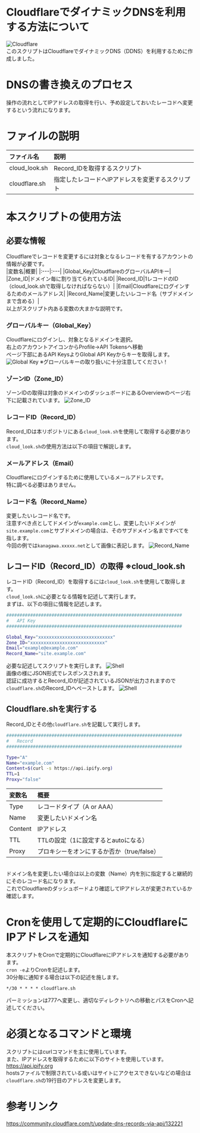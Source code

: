 # CloudflareでダイナミックDNSを利用する方法について
![Cloudflare](https://i.imgur.com/Yog4TbP.png)
<br>
このスクリプトはCloudflareでダイナミックDNS（DDNS）を利用するために作成しました。<br>

# DNSの書き換えのプロセス
操作の流れとしてIPアドレスの取得を行い、予め設定しておいたレーコドへ変更するという流れになります。

# ファイルの説明
|ファイル名|説明|
|:---|:---|
|cloud_look.sh|Record_IDを取得するスクリプト|
|cloudflare.sh|指定したレコードへIPアドレスを変更するスクリプト|

# 本スクリプトの使用方法
## 必要な情報
Cloudflareでレコードを変更するには対象となるレコードを有するアカウントの情報が必要です。<br>
|変数名|概要|
|:---|:---|
|Global_Key|CloudflareのグローバルAPIキー|
|Zone_ID|ドメイン毎に割り当てられているID|
|Record_ID|1レコードのID（cloud_look.shで取得しなければならない）|
|Email|Cloudflareにログインするためのメールアドレス|
|Record_Name|変更したいレコード名（サブドメインまで含める）|
<br>
以上がスクリプト内ある変数の大まかな説明です。

### グローバルキー（Global_Key）
Cloudflareにログインし、対象となるドメインを選択。<br>
右上のアカウントアイコンからProfile→API Tokensへ移動<br>
ページ下部にあるAPI KeysよりGlobal API Keyからキーを取得します。
![Global Key](https://i.imgur.com/Vx0Gd50.png)
※グローバルキーの取り扱いに十分注意してください！

### ゾーンID（Zone_ID）
ゾーンIDの取得は対象のドメインのダッシュボードにあるOverviewのページ右下に記載されています。
![Zone_ID](https://i.imgur.com/zRTq504.png)

### レコードID（Record_ID）
Record_IDは本リポジトリにある`cloud_look.sh`を使用して取得する必要があります。<br>
`cloud_look.sh`の使用方法は以下の項目で解説します。

### メールアドレス（Email）
Cloudflareにログインするために使用しているメールアドレスです。<br>
特に調べる必要はありません。

### レコード名（Record_Name）
変更したいレコード名です。<br>
注意すべき点としてドメインが`example.com`とし、変更したいドメインが`site.example.com`とサブドメインの場合は、そのサブドメイン名まですべてを指します。<br>
今回の例では`kanagawa.xxxxx.net`として画像に表記します。
![Record_Name](https://i.imgur.com/kCbVNV5.png)

## レコードID（Record_ID）の取得 ※cloud_look.sh
レコードID（Record_ID）を取得するには`cloud_look.sh`を使用して取得します。<br>
`cloud_look.sh`に必要となる情報を記述して実行します。<br>
まずは、以下の項目に情報を記述します。<br>
```Bash:cloud_look.sh
##################################################################
#   API Key
##################################################################

Global_Key="xxxxxxxxxxxxxxxxxxxxxxxxxxxx"
Zone_ID="xxxxxxxxxxxxxxxxxxxxxxxxxxxx"
Email="example@example.com"
Record_Name="site.example.com"
```
必要な記述してスクリプトを実行します。
![Shell](https://i.imgur.com/pKbMrcS.png)<br>
画像の様にJSON形式でレスポンスされます。<br>
認証に成功するとRecord_IDが記述されているJSONが出力されますので`cloudflare.sh`のRecord_IDへペーストします。
![Shell](https://i.imgur.com/DjOj9pG.png)

## Cloudflare.shを実行する
Record_IDとその他`cloudflare.sh`を記載して実行します。<br>
```Bash:cloudflare.sh
##################################################################
#   Record
##################################################################

Type="A"
Name="example.com"
Content=$(curl -s https://api.ipify.org)
TTL=1
Proxy="false"
```

|変数名|概要|
|:---|:---|
|Type|レコードタイプ（A or AAA）|
|Name|変更したいドメイン名|
|Content|IPアドレス|
|TTL|TTLの設定（1に設定するとautoになる）|
|Proxy|プロキシーをオンにするか否か（true/false）|
<br>
ドメイン名を変更したい場合は以上の変数（Name）内を別に指定すると継続的にそのレコード名になります。<br>
これでCloudflareのダッシュボードより確認してIPアドレスが変更されているか確認します。


# Cronを使用して定期的にCloudflareにIPアドレスを通知
本スクリプトをCronで定期的にCloudflareにIPアドレスを通知する必要があります。<br>
`cron -e`よりCronを記述します。<br>
30分毎に通知する場合は以下の記述を施します。
```
*/30 * * * * cloudflare.sh
```
パーミッションは777へ変更し、適切なディレクトリへの移動とパスをCronへ記述してください。

# 必須となるコマンドと環境
スクリプトにはcurlコマンドを主に使用しています。<br>
また、IPアドレスを取得するために以下のサイトを使用しています。<br>
https://api.ipify.org<br>
hostsファイルで制限されている或いはサイトにアクセスできないなどの場合は`cloudflare.sh`の19行目のアドレスを変更します。<br>

# 参考リンク
https://community.cloudflare.com/t/update-dns-records-via-api/132221
